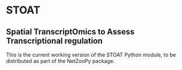 # STOAT

## Spatial TranscriptOmics to Assess Transcriptional regulation

This is the current working version of the STOAT Python module, to be distributed as part of the NetZooPy package.
